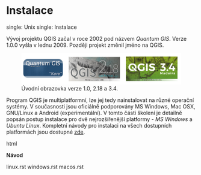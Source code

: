 # Instalace

<div class="index">

single: Unix single: Instalace

</div>

Vývoj projektu QGIS začal v roce 2002 pod názvem *Quantum GIS*. Verze
1.0.0 vyšla v lednu 2009. Později projekt změnil jméno na QGIS.

<figure>
<img src="images/qgis_versions.png" class="large"
alt="images/qgis_versions.png" />
<figcaption>Úvodní obrazovka verze 1.0, 2.18 a 3.4.</figcaption>
</figure>

Program QGIS je multiplatformní, lze jej tedy nainstalovat na různé
operační systémy. V současnosti jsou oficiálně podporovány MS Windows,
Mac OSX, GNU/Linux a Android (experimentální). V tomto části školení je
detailně popsán postup instalace pro dvě nejrozšířenější platformy - *MS
Windows* a *Ubuntu Linux*. Kompletní návody pro instalaci na všech
dostupních platformách jsou dostupné
[zde](https://www.qgis.org/en/site/forusers/alldownloads.html).

<div class="only">

html

**Návod**

</div>

<div class="toctree" maxdepth="1">

linux.rst windows.rst macos.rst

</div>
